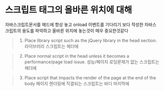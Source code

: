 # 스크립트 태그의 올바른 위치에 대해


자바스크립트문서를 헤드에 항상 놓고 onload 이벤트를 기다리기 보다
작성한 자바스크립트의 용도를 파악하고 올바른 위치에 놓는것이 매우 중요한것같다

>1. Place library script such as the jQuery library in the head section.
라이브러리 스크립트는 헤더에


>2. Place normal script in the head unless it becomes a performance/page load issue.
성능/페이지 로딩문제가 없는 스크립트는 헤더에

  
>3. Place script that impacts the render of the page at the end of the body
페이지 렌더링에 직결되는 스크립트는 바디 마지막에

  

  
